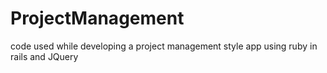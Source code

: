 # ProjectManagement
code used while developing a project management style app using ruby in rails and JQuery
